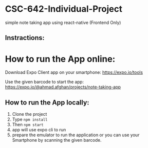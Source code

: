 # CSC-642-Individual-Project
simple note taking app using react-native (Frontend Only) 

## Instractions:
# How to run the App online: 
Download Expo Client app on your smartphone: https://expo.io/tools

Use the given barcode to start the app: https://expo.io/@ahmad.afghan/projects/note-taking-app


## How to run the App locally: 
1. Clone the project 
2. Type  ```npm install```
3. Then ```npm start```
4. app will use expo cli to run
5. prepare the emulator to run the application or you can use your Smartphone by scanning the given barcode. 
